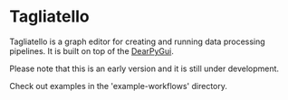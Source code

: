 # Tagliatello

Tagliatello is a graph editor for creating and running data processing pipelines.
It is built on top of the [DearPyGui](https://github.com/hoffstadt/DearPyGui).

Please note that this is an early version and it is still under development.

Check out examples in the 'example-workflows' directory.